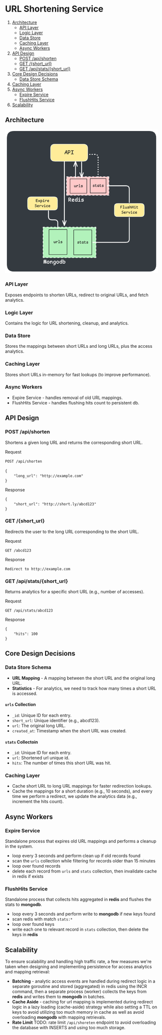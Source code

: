 # URL Shortening Service

1. [Architecture](#architecture)
    - [API Layer](#api-layer)    
    - [Logic Layer](#logic-layer)    
    - [Data Store](#data-store)
    - [Caching Layer](#caching-layer-1)    
    - [Async Workers ](#async-workers)    
2. [API Design](#api-design)
    - [POST /api/shorten](#post-apishorten)
    - [GET /{short_url}](#get-short_url)
    - [GET /api/stats/{short_url}](#get-apistatsshort_url)
3. [Core Design Decisions](#core-design-decisions)
    - [Data Store Schema](#data-store-schema)
4. [Caching Layer](#caching-layer)
5. [Async Workers](#async-workers)
    - [Expire Service](#expire-service)
    - [FlushHits Service](#flushhits-service)
6. [Scalability](#scalability)



## Architecture

![image](architecture.png)

### API Layer
Exposes endpoints to shorten URLs, redirect to original URLs, and fetch analytics.

### Logic Layer
Contains the logic for URL shortening, cleanup, and analytics.

### Data Store
Stores the mappings between short URLs and long URLs, plus the access analytics.

### Caching Layer
Stores short URLs in-memory for fast lookups (to improve performance).

### Async Workers
- Expire Service - handles removal of old URL mappings.
- FlushHits Service - handles flushing hits count to persistent db. 

## API Design


### POST /api/shorten
Shortens a given long URL and returns the corresponding short URL.

Request
```
POST /api/shorten

{ 
    "long_url": "http://example.com" 
}
```

Response
```
{ 
    "short_url": "http://short.ly/abcd123" 
}
```


### GET /{short_url}


Redirects the user to the long URL corresponding to the short URL.

Request
```
GET /abcd123
```

Response
```
Redirect to http://example.com
```


### GET /api/stats/{short_url}


Returns analytics for a specific short URL (e.g., number of accesses).

Request
```
GET /api/stats/abcd123
```

Response
```
{ 
    "hits": 100 
}
```

## Core Design Decisions

### Data Store Schema
- **URL Mapping** - A mapping between the short URL and the original long URL.
- **Statistics** - For analytics, we need to track how many times a short URL is accessed.


#### `urls` Collection
- `_id`: Unique ID for each entry.
- `short_url`: Unique identifier (e.g., abcd123).
- `url`: The original long URL.
- `created_at`: Timestamp when the short URL was created.

#### `stats` Collectoin
- `_id`: Unique ID for each entry.
- `url`: Shortened url unique id.
- `hits`: The number of times this short URL was hit.


### Caching Layer
- Cache short URL to long URL mappings for faster redirection lookups.
- Cache the mappings for a short duration (e.g., 10 seconds), and every time we perform a redirect, we update the analytics data (e.g., increment the hits count).


## Async Workers
### Expire Service
Standalone process that expires old URL mappings and performs a cleanup in the system.
- loop every 3 seconds and perform clean up if old records found
- scan the `urls` collection while filtering for records older than 15 minutes
- loop over found records
- delete each record from `urls` and `stats` collection, then invalidate cache in redis if exists


### FlushHits Service
Standalone process that collects hits aggregated in **redis** and flushes the stats to **mongodb**.
- loop every 3 seconds and perform write to **mongodb** if new keys found
- scan redis with match `stats:*`
- loop over found keys
- write each one to relevant record in `stats` collection, then delete the keys in **redis**


## Scalability
To ensure scalability and handling high traffic rate, a few measures we're taken when designing and implementing persistence for access analytics and mapping retrieval:

- **Batching** - analytic access events are handled during redirect logic in a separate goroutine and stored (aggregated) in redis using the INCR command, then a separate process (worker) collects the keys from **redis** and writes them to **mongodb** in batches.
- **Cache Aside** - caching for url mapping is implemented during redirect logic in a lazy loading (cache-aside) strategy while also setting a TTL on keys to avoid utilizing too much memory in cache as well as avoid overloading **mongodb**  with mapping retrievals.
- **Rate Limit** TODO: rate limit `/api/shoreten` endpoint to avoid overloading the database with INSERTS and using too much storage.